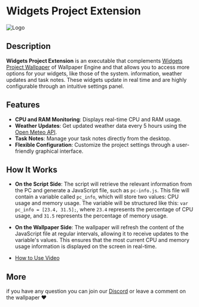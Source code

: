 # Widgets Project Extension

![Logo](icon.ico)

## Description

**Widgets Project Extension** is an executable that complements [Widgets Project Wallpaper](https://steamcommunity.com/sharedfiles/filedetails/?id=3137947556) of Wallpaper Engine and that allows you to access more options for your widgets, like those of the system. information, weather updates and task notes. These widgets update in real time and are highly configurable through an intuitive settings panel.

## Features

- **CPU and RAM Monitoring**: Displays real-time CPU and RAM usage.
- **Weather Updates**: Get updated weather data every 5 hours using the [Open Meteo API](https://open-meteo.com).
- **Task Notes**: Manage your task notes directly from the desktop.
- **Flexible Configuration**: Customize the project settings through a user-friendly graphical interface.

## How It Works

- **On the Script Side**: The script will retrieve the relevant information from the PC and generate a JavaScript file, such as `pc-info.js`. This file will contain a variable called `pc_info`, which will store two values: CPU usage and memory usage. The variable will be structured like this: `var pc_info = [23.4, 31.5];`, where `23.4` represents the percentage of CPU usage, and `31.5` represents the percentage of memory usage.

- **On the Wallpaper Side**: The wallpaper will refresh the content of the JavaScript file at regular intervals, allowing it to receive updates to the variable's values. This ensures that the most current CPU and memory usage information is displayed on the screen in real-time.

- [How to Use Video](https://www.youtube.com/watch?v=OtQNoA5UDH8)

## More
if you have any question you can join our [Discord](https://discord.com/invite/63EUyQBZPm) or leave a comment on the wallpaper ❤️
